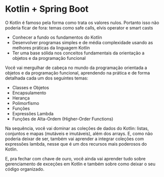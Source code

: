 # Kotlin + Spring Boot

O Kotlin é famoso pela forma como trata os valores nulos. Portanto isso não poderia ficar de fora: temas como safe calls, elvis operator e smart casts

- Conhecer a fundo os fundamentos do Kotlin
- Desenvolver programas simples e de média complexidade usando as melhores práticas da linguagem Kotlin
- Ter uma base sólida nos conceitos fundamentais da orientação a objetos e da programação funcional


Você vai mergulhar de cabeça no mundo da programação orientada a objetos e da programação funcional, aprendendo na prática e de forma detalhada cada um dos seguintes temas:

- Classes e Objetos
- Encapsulamento
- Herança
- Polimorfismo
- Funções
- Expressões Lambda
- Funções de Alta-Ordem (Higher-Order Functions)


Na sequência, você vai dominar as coleções de dados do Kotlin: listas, conjuntos e mapas (mutáveis e imutáveis), além dos arrays. E, como não poderia deixar de ser, também vai aprender a integrar coleções com expressões lambda, nesse que é um dos recursos mais poderosos do Kotlin.


E, pra fechar com chave de ouro, você ainda vai aprender tudo sobre gerenciamento de exceções em Kotlin e também sobre como deixar o seu código organizado.

